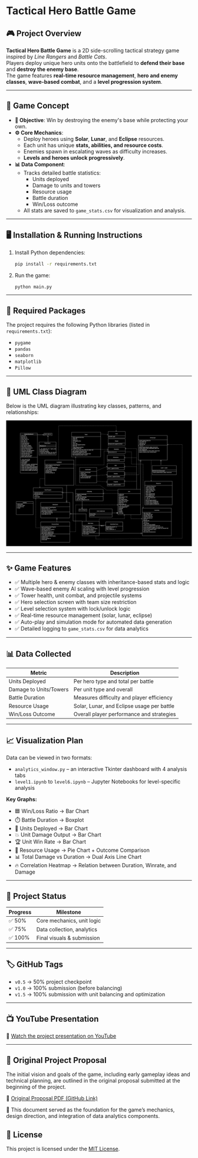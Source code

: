 # Tactical Hero Battle Game

## 🎮 Project Overview
**Tactical Hero Battle Game** is a 2D side-scrolling tactical strategy game inspired by *Line Rangers* and *Battle Cats*.  
Players deploy unique hero units onto the battlefield to **defend their base** and **destroy the enemy base**.  
The game features **real-time resource management**, **hero and enemy classes**, **wave-based combat**, and a **level progression system**.

---

## 🧠 Game Concept

- **🎯 Objective**: Win by destroying the enemy's base while protecting your own.
- **⚙️ Core Mechanics**:
  - Deploy heroes using **Solar**, **Lunar**, and **Eclipse** resources.
  - Each unit has unique **stats, abilities, and resource costs**.
  - Enemies spawn in escalating waves as difficulty increases.
  - **Levels and heroes unlock progressively**.
- **📊 Data Component**:
  - Tracks detailed battle statistics:
    - Units deployed
    - Damage to units and towers
    - Resource usage
    - Battle duration
    - Win/Loss outcome
  - All stats are saved to `game_stats.csv` for visualization and analysis.

---

## 🖥️ Installation & Running Instructions

1. Install Python dependencies:
    ```bash
    pip install -r requirements.txt
    ```
2. Run the game:
    ```bash
    python main.py
    ```

---

## 🧱 Required Packages

The project requires the following Python libraries (listed in `requirements.txt`):

- `pygame`  
- `pandas`  
- `seaborn`  
- `matplotlib`  
- `Pillow`

---

## 🧩 UML Class Diagram

Below is the UML diagram illustrating key classes, patterns, and relationships:

![UML Diagram](file%20related/UML_updated.JPG)

---

## ✨ Game Features

- ✅ Multiple hero & enemy classes with inheritance-based stats and logic  
- ✅ Wave-based enemy AI scaling with level progression  
- ✅ Tower health, unit combat, and projectile systems  
- ✅ Hero selection screen with team size restriction  
- ✅ Level selection system with lock/unlock logic  
- ✅ Real-time resource management (solar, lunar, eclipse)  
- ✅ Auto-play and simulation mode for automated data generation  
- ✅ Detailed logging to `game_stats.csv` for data analytics

---

## 📊 Data Collected

| **Metric**              | **Description**                                |
|-------------------------|------------------------------------------------|
| Units Deployed          | Per hero type and total per battle             |
| Damage to Units/Towers  | Per unit type and overall                      |
| Battle Duration         | Measures difficulty and player efficiency      |
| Resource Usage          | Solar, Lunar, and Eclipse usage per battle     |
| Win/Loss Outcome        | Overall player performance and strategies      |

---

## 📈 Visualization Plan

Data can be viewed in two formats:

- `analytics_window.py` – an interactive Tkinter dashboard with 4 analysis tabs  
- `level1.ipynb` to `level6.ipynb` – Jupyter Notebooks for level-specific analysis  

**Key Graphs:**

- 🟦 Win/Loss Ratio → Bar Chart  
- ⏱️ Battle Duration → Boxplot  
- 🧍 Units Deployed → Bar Chart  
- 💥 Unit Damage Output → Bar Chart  
- 🏆 Unit Win Rate → Bar Chart  
- 🔄 Resource Usage → Pie Chart + Outcome Comparison  
- 📊 Total Damage vs Duration → Dual Axis Line Chart  
- 🔥 Correlation Heatmap → Relation between Duration, Winrate, and Damage  

---

## 🚀 Project Status

| **Progress** | **Milestone**                  |
|--------------|-------------------------------|
| ✅ 50%        | Core mechanics, unit logic     |
| ✅ 75%        | Data collection, analytics     |
| ✅ 100%       | Final visuals & submission     |

---

## 🏷️ GitHub Tags

- `v0.5` → 50% project checkpoint  
- `v1.0` → 100% submission (before balancing)  
- `v1.5` → 100% submission with unit balancing and optimization  

---

## 📺 YouTube Presentation

🎥 [Watch the project presentation on YouTube](https://www.youtube.com/watch?v=_GoVpilOQjs)

---

## 📄 Original Project Proposal

The initial vision and goals of the game, including early gameplay ideas and technical planning, are outlined in the original proposal submitted at the beginning of the project.

📁 [Original Proposal PDF (GitHub Link)](file%20related/Proposal%204.pdf)

📎 This document served as the foundation for the game’s mechanics, design direction, and integration of data analytics components.
## 🪪 License

This project is licensed under the [MIT License](LICENSE).
